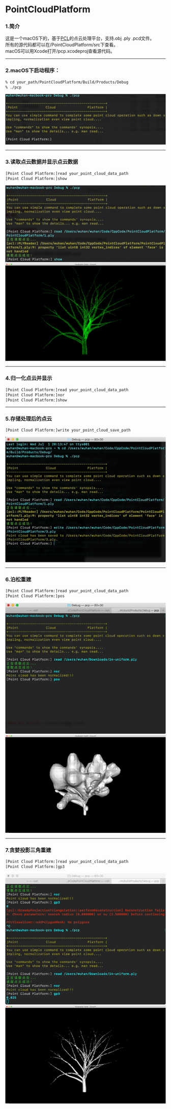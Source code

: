 # PointCloudPlatform
### 1.简介  
这是一个macOS下的，基于[PCL](https://pointclouds.org/)的点云处理平台，支持.obj .ply .pcd文件。  
所有的源代码都可以在/PointCloudPlatform/src下查看。  
macOS可以用Xcode打开/pcp.xcodeproj查看源代码。  

---
### 2.macOS下启动程序：   
```
% cd your_path/PointCloudPlatform/Build/Products/Debug  
% ./pcp  
```
![avatar](image/QQ20200630-123927@2x.png)  

---
### 3.读取点云数据并显示点云数据  
```  
[Point Cloud Platform:]read your_point_cloud_data_path
[Point Cloud Platform:]show
```
![avatar](image/QQ20200630-145641@2x.png)  
![avatar](image/tree_point_cloud_1.png)  

---
### 4.归一化点云并显示  
```
[Point Cloud Platform:]read your_point_cloud_data_path
[Point Cloud Platform:]nor
[Point Cloud Platform:]show
```

---
### 5.存储处理后的点云  
```
[Point Cloud Platform:]write your_point_cloud_save_path
```
![avatar](image/QQ20200701-201648@2x.png)  

---
### 6.泊松重建  
```
[Point Cloud Platform:]read your_point_cloud_data_path
[Point Cloud Platform:]pos
```
![avatar](image/QQ20200702-212511.png)  
![avatar](image/tree_mesh_pos_1.png)  

---
### 7.贪婪投影三角重建  
```
[Point Cloud Platform:]read your_point_cloud_data_path
[Point Cloud Platform:]gp3
```
![avatar](image/QQ20200702-185753.png)  
![avatar](image/tree_mesh_gp3_1.png)  
